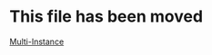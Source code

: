 # This file has been moved

[Multi-Instance](https://github.com/microsoft/WindowsTemplateStudio/blob/release/docs/UWP/features/multi-instance.md)